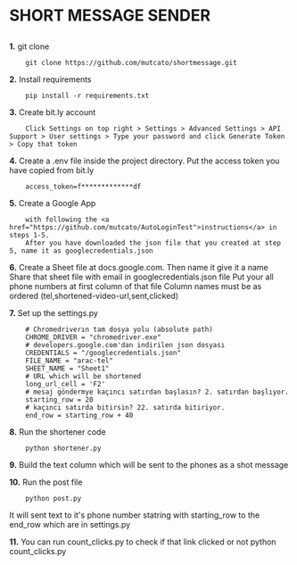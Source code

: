 # SHORT MESSAGE SENDER
## 
__1.__ git clone 
 
        git clone https://github.com/mutcato/shortmessage.git
        
__2.__ Install requirements
 
        pip install -r requirements.txt
 
__3.__ Create bit.ly account
 
        Click Settings on top right > Settings > Advanced Settings > API Support > User settings > Type your password and click Generate Token > Copy that token

 __4.__ Create a .env file inside the project directory. Put the access token you have copied from bit.ly
 
        access_token=f*************df

 __5.__ Create a Google App 
 
        with following the <a href="https://github.com/mutcato/AutoLoginTest">instructions</a> in steps 1-5.
        After you have downloaded the json file that you created at step 5, name it as googlecredentials.json
     

 __6.__ Create a Sheet file at docs.google.com. Then name it give it a name
        Share that sheet file with email in googlecredentials.json file
        Put your all phone numbers at first column of that file
        Column names must be as ordered (tel,shortened-video-url,sent,clicked)

 __7.__ Set up the settings.py
 
        # Chromedriverın tam dosya yolu (absolute path)
        CHROME_DRIVER = "chromedriver.exe"
        # developers.google.com'dan indirilen json dosyası
        CREDENTIALS = "/googlecredentials.json"
        FILE_NAME = "arac-tel"
        SHEET_NAME = "Sheet1"
        # URL which will be shortened
        long_url_cell = 'F2'
        # mesaj göndermye kaçıncı satırdan başlasın? 2. satırdan başlıyor.
        starting_row = 20
        # kaçıncı satırda bitirsin? 22. satırda bitiriyor.
        end_row = starting_row + 40
    

 __8.__ Run the shortener code
 
        python shortener.py
        
 
 __9.__ Build the text column which will be sent to the phones as a shot message
                
 __10.__ Run the post file
  
        python post.py
         
It will sent text to it's phone number statring with starting_row to the end_row which are in settings.py
          
 __11.__ You can run count_clicks.py  to check if that link clicked or not
        python count_clicks.py
  
